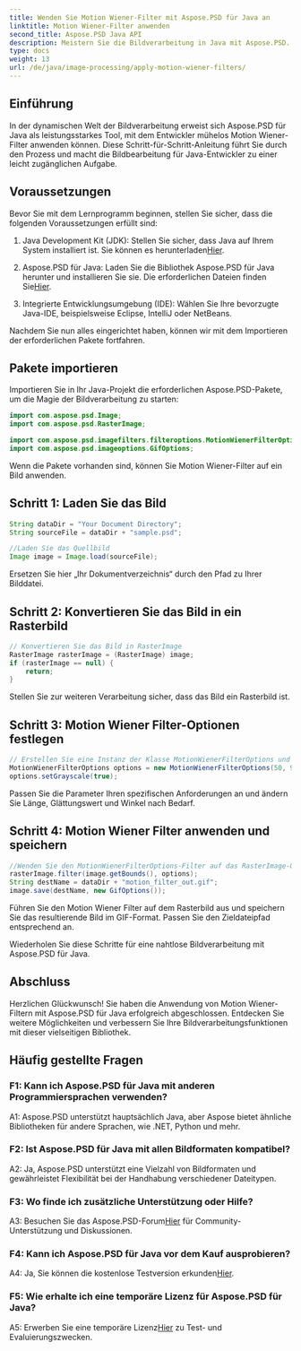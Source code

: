 ```yaml
---
title: Wenden Sie Motion Wiener-Filter mit Aspose.PSD für Java an
linktitle: Motion Wiener-Filter anwenden
second_title: Aspose.PSD Java API
description: Meistern Sie die Bildverarbeitung in Java mit Aspose.PSD. Wenden Sie Motion Wiener-Filter mühelos mit unserer Schritt-für-Schritt-Anleitung an.
type: docs
weight: 13
url: /de/java/image-processing/apply-motion-wiener-filters/
---
```

## Einführung

In der dynamischen Welt der Bildverarbeitung erweist sich Aspose.PSD für Java als leistungsstarkes Tool, mit dem Entwickler mühelos Motion Wiener-Filter anwenden können. Diese Schritt-für-Schritt-Anleitung führt Sie durch den Prozess und macht die Bildbearbeitung für Java-Entwickler zu einer leicht zugänglichen Aufgabe.

## Voraussetzungen

Bevor Sie mit dem Lernprogramm beginnen, stellen Sie sicher, dass die folgenden Voraussetzungen erfüllt sind:

1.  Java Development Kit (JDK): Stellen Sie sicher, dass Java auf Ihrem System installiert ist. Sie können es herunterladen[Hier](https://www.oracle.com/java/technologies/javase-downloads.html).

2.  Aspose.PSD für Java: Laden Sie die Bibliothek Aspose.PSD für Java herunter und installieren Sie sie. Die erforderlichen Dateien finden Sie[Hier](https://releases.aspose.com/psd/java/).

3. Integrierte Entwicklungsumgebung (IDE): Wählen Sie Ihre bevorzugte Java-IDE, beispielsweise Eclipse, IntelliJ oder NetBeans.

Nachdem Sie nun alles eingerichtet haben, können wir mit dem Importieren der erforderlichen Pakete fortfahren.

## Pakete importieren

Importieren Sie in Ihr Java-Projekt die erforderlichen Aspose.PSD-Pakete, um die Magie der Bildverarbeitung zu starten:

```java
import com.aspose.psd.Image;
import com.aspose.psd.RasterImage;

import com.aspose.psd.imagefilters.filteroptions.MotionWienerFilterOptions;
import com.aspose.psd.imageoptions.GifOptions;
```

Wenn die Pakete vorhanden sind, können Sie Motion Wiener-Filter auf ein Bild anwenden.

## Schritt 1: Laden Sie das Bild

```java
String dataDir = "Your Document Directory";
String sourceFile = dataDir + "sample.psd";

//Laden Sie das Quellbild
Image image = Image.load(sourceFile);
```

Ersetzen Sie hier „Ihr Dokumentverzeichnis“ durch den Pfad zu Ihrer Bilddatei.

## Schritt 2: Konvertieren Sie das Bild in ein Rasterbild

```java
// Konvertieren Sie das Bild in RasterImage
RasterImage rasterImage = (RasterImage) image;
if (rasterImage == null) {
    return;
}
```

Stellen Sie zur weiteren Verarbeitung sicher, dass das Bild ein Rasterbild ist.

## Schritt 3: Motion Wiener Filter-Optionen festlegen

```java
// Erstellen Sie eine Instanz der Klasse MotionWienerFilterOptions und legen Sie Länge, Glättungswert und Winkel fest.
MotionWienerFilterOptions options = new MotionWienerFilterOptions(50, 9, 90);
options.setGrayscale(true);
```

Passen Sie die Parameter Ihren spezifischen Anforderungen an und ändern Sie Länge, Glättungswert und Winkel nach Bedarf.

## Schritt 4: Motion Wiener Filter anwenden und speichern

```java
//Wenden Sie den MotionWienerFilterOptions-Filter auf das RasterImage-Objekt an und speichern Sie das resultierende Bild
rasterImage.filter(image.getBounds(), options);
String destName = dataDir + "motion_filter_out.gif";
image.save(destName, new GifOptions());
```

Führen Sie den Motion Wiener Filter auf dem Rasterbild aus und speichern Sie das resultierende Bild im GIF-Format. Passen Sie den Zieldateipfad entsprechend an.

Wiederholen Sie diese Schritte für eine nahtlose Bildverarbeitung mit Aspose.PSD für Java.

## Abschluss

Herzlichen Glückwunsch! Sie haben die Anwendung von Motion Wiener-Filtern mit Aspose.PSD für Java erfolgreich abgeschlossen. Entdecken Sie weitere Möglichkeiten und verbessern Sie Ihre Bildverarbeitungsfunktionen mit dieser vielseitigen Bibliothek.

## Häufig gestellte Fragen

### F1: Kann ich Aspose.PSD für Java mit anderen Programmiersprachen verwenden?

A1: Aspose.PSD unterstützt hauptsächlich Java, aber Aspose bietet ähnliche Bibliotheken für andere Sprachen, wie .NET, Python und mehr.

### F2: Ist Aspose.PSD für Java mit allen Bildformaten kompatibel?

A2: Ja, Aspose.PSD unterstützt eine Vielzahl von Bildformaten und gewährleistet Flexibilität bei der Handhabung verschiedener Dateitypen.

### F3: Wo finde ich zusätzliche Unterstützung oder Hilfe?

 A3: Besuchen Sie das Aspose.PSD-Forum[Hier](https://forum.aspose.com/c/psd/34) für Community-Unterstützung und Diskussionen.

### F4: Kann ich Aspose.PSD für Java vor dem Kauf ausprobieren?

 A4: Ja, Sie können die kostenlose Testversion erkunden[Hier](https://releases.aspose.com/).

### F5: Wie erhalte ich eine temporäre Lizenz für Aspose.PSD für Java?

A5: Erwerben Sie eine temporäre Lizenz[Hier](https://purchase.aspose.com/temporary-license/) zu Test- und Evaluierungszwecken.